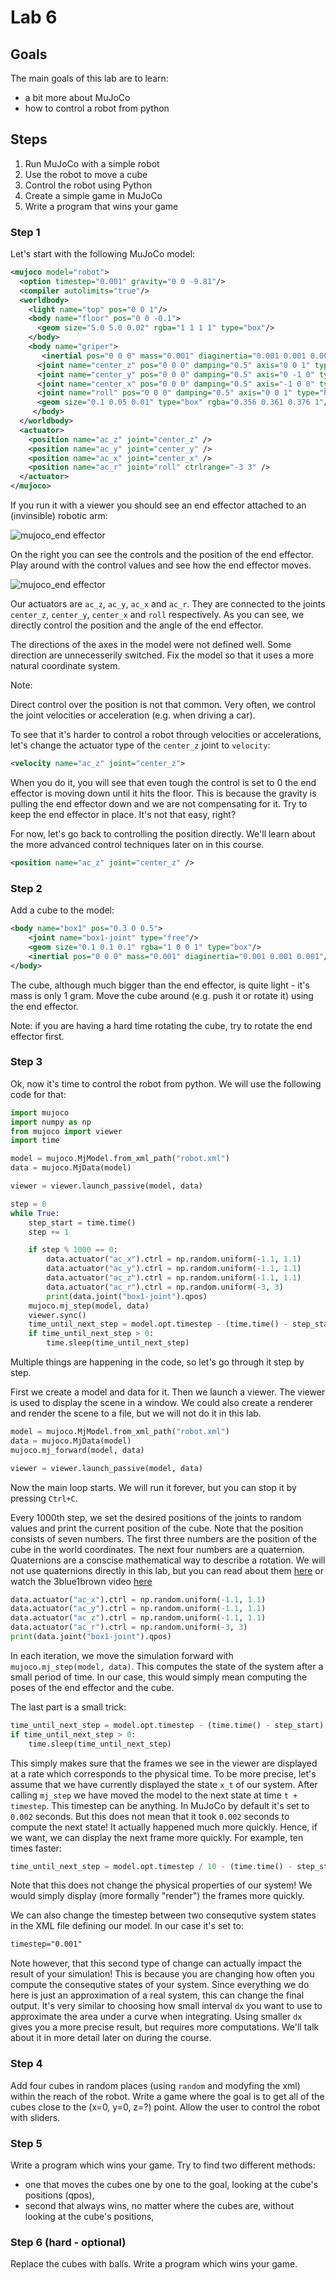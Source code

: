 # Lab 6

## Goals

The main goals of this lab are to learn:

- a bit more about MuJoCo
- how to control a robot from python

## Steps

1. Run MuJoCo with a simple robot
2. Use the robot to move a cube
3. Control the robot using Python
4. Create a simple game in MuJoCo
5. Write a program that wins your game

### Step 1

Let's start with the following MuJoCo model:

```xml
<mujoco model="robot">
  <option timestep="0.001" gravity="0 0 -9.81"/>
  <compiler autolimits="true"/>
  <worldbody>
    <light name="top" pos="0 0 1"/>
    <body name="floor" pos="0 0 -0.1">
      <geom size="5.0 5.0 0.02" rgba="1 1 1 1" type="box"/>
    </body>
    <body name="griper">
       <inertial pos="0 0 0" mass="0.001" diaginertia="0.001 0.001 0.001"/>
      <joint name="center_z" pos="0 0 0" damping="0.5" axis="0 0 1" type="slide" range="-1.1 1.1"/>
      <joint name="center_y" pos="0 0 0" damping="0.5" axis="0 -1 0" type="slide" range="-1.1 1.1"/>
      <joint name="center_x" pos="0 0 0" damping="0.5" axis="-1 0 0" type="slide" range="-1.1 1.1"/>
      <joint name="roll" pos="0 0 0" damping="0.5" axis="0 0 1" type="hinge" range="-360 360"/>
      <geom size="0.1 0.05 0.01" type="box" rgba="0.356 0.361 0.376 1"/>
     </body>
  </worldbody>
  <actuator>
    <position name="ac_z" joint="center_z" />
    <position name="ac_y" joint="center_y" />
    <position name="ac_x" joint="center_x" />
    <position name="ac_r" joint="roll" ctrlrange="-3 3" />
  </actuator>
</mujoco>
```

If you run it with a viewer you should see an end effector attached to an (invinsible) robotic arm:

![mujoco_end effector](lab6_1.png)

On the right you can see the controls and the position of the end effector.
Play around with the control values and see how the end effector moves.

![mujoco_end effector](lab6_2.png)

Our actuators are `ac_z`, `ac_y`, `ac_x` and `ac_r`. They are connected to the joints `center_z`, `center_y`, `center_x` and `roll` respectively.
As you can see, we directly control the position and the angle of the end effector.

The directions of the axes in the model were not defined well.
Some direction are unnecesserily switched.
Fix the model so that it uses a more natural coordinate system.

Note:

Direct control over the position is not that common.
Very often, we control the joint velocities or acceleration (e.g. when driving a car).

To see that it's harder to control a robot through velocities or accelerations, let's change the actuator type of the `center_z` joint to `velocity`:

```xml
<velocity name="ac_z" joint="center_z">
```

When you do it, you will see that even tough the control is set to 0 the end effector is moving down until it hits the floor.
This is because the gravity is pulling the end effector down and we are not compensating for it.
Try to keep the end effector in place.
It's not that easy, right?

For now, let's go back to controlling the position directly.
We'll learn about the more advanced control techniques later on in this course.

```xml
<position name="ac_z" joint="center_z" />
```

### Step 2

Add a cube to the model:

```xml
<body name="box1" pos="0.3 0 0.5">
    <joint name="box1-joint" type="free"/>
    <geom size="0.1 0.1 0.1" rgba="1 0 0 1" type="box"/>
    <inertial pos="0 0 0" mass="0.001" diaginertia="0.001 0.001 0.001"/>
</body>
```

The cube, although much bigger than the end effector, is quite light - it's mass is only 1 gram.
Move the cube around (e.g. push it or rotate it) using the end effector.

Note: if you are having a hard time rotating the cube, try to rotate the end effector first.

### Step 3

Ok, now it's time to control the robot from python.
We will use the following code for that:

```python
import mujoco
import numpy as np
from mujoco import viewer
import time

model = mujoco.MjModel.from_xml_path("robot.xml")
data = mujoco.MjData(model)

viewer = viewer.launch_passive(model, data)

step = 0
while True:
    step_start = time.time()
    step += 1

    if step % 1000 == 0:
        data.actuator("ac_x").ctrl = np.random.uniform(-1.1, 1.1)
        data.actuator("ac_y").ctrl = np.random.uniform(-1.1, 1.1)
        data.actuator("ac_z").ctrl = np.random.uniform(-1.1, 1.1)
        data.actuator("ac_r").ctrl = np.random.uniform(-3, 3)
        print(data.joint("box1-joint").qpos)
    mujoco.mj_step(model, data)
    viewer.sync()
    time_until_next_step = model.opt.timestep - (time.time() - step_start)
    if time_until_next_step > 0:
        time.sleep(time_until_next_step)
```

Multiple things are happening in the code, so let's go through it step by step.

First we create a model and data for it.
Then we launch a viewer.
The viewer is used to display the scene in a window.
We could also create a renderer and render the scene to a file, but we will not do it in this lab.

```python
model = mujoco.MjModel.from_xml_path("robot.xml")
data = mujoco.MjData(model)
mujoco.mj_forward(model, data)

viewer = viewer.launch_passive(model, data)
```

Now the main loop starts.
We will run it forever, but you can stop it by pressing `Ctrl+C`.

Every 1000th step, we set the desired positions of the joints to random values and print the current position of the cube.
Note that the position consists of seven numbers.
The first three numbers are the position of the cube in the world coordinates.
The next four numbers are a quaternion.
Quaternions are a conscise mathematical way to describe a rotation.
We will not use quaternions directly in this lab, but you can read about them [here](https://en.wikipedia.org/wiki/Quaternion) or watch the 3blue1brown video [here](https://www.youtube.com/watch?v=zjMuIxRvygQ)

```python
data.actuator("ac_x").ctrl = np.random.uniform(-1.1, 1.1)
data.actuator("ac_y").ctrl = np.random.uniform(-1.1, 1.1)
data.actuator("ac_z").ctrl = np.random.uniform(-1.1, 1.1)
data.actuator("ac_r").ctrl = np.random.uniform(-3, 3)
print(data.joint("box1-joint").qpos)
```

In each iteration, we move the simulation forward with `mujoco.mj_step(model, data)`.
This computes the state of the system after a small period of time.
In our case, this would simply mean computing the poses of the end effector and the cube.

The last part is a small trick:

```python
time_until_next_step = model.opt.timestep - (time.time() - step_start)
if time_until_next_step > 0:
    time.sleep(time_until_next_step)
```

This simply makes sure that the frames we see in the viewer are displayed at a rate which corresponds to the physical time.
To be more precise, let's assume that we have currently displayed the state `x_t` of our system.
After calling `mj_step` we have moved the model to the next state at time `t + timestep`.
This timestep can be anything.
In MuJoCo by default it's set to `0.002` seconds.
But this does not mean that it took `0.002` seconds to compute the next state!
It actually happened much more quickly.
Hence, if we want, we can display the next frame more quickly.
For example, ten times faster:

```python
time_until_next_step = model.opt.timestep / 10 - (time.time() - step_start)
```

Note that this does not change the physical properties of our system!
We would simply display (more formally "render") the frames more quickly.

We can also change the timestep between two consequtive system states in the XML file defining our model.
In our case it's set to:

```xml
timestep="0.001" 
```

Note however, that this second type of change can actually impact the result of your simulation!
This is because you are changing how often you compute the consequtive states of your system.
Since everything we do here is just an approximation of a real system, this can change the final output.
It's very similar to choosing how small interval `dx` you want to use to approximate the area under a curve when integrating.
Using smaller `dx` gives you a more precise result, but requires more computations.
We'll talk about it in more detail later on during the course.

### Step 4

Add four cubes in random places (using `random` and modyfing the xml) within the reach of the robot.
Write a game where the goal is to get all of the cubes close to the (x=0, y=0, z=?) point.
Allow the user to control the robot with sliders.

### Step 5

Write a program which wins your game.
Try to find two different methods:

- one that moves the cubes one by one to the goal, looking at the cube's positions (qpos),
- second that always wins, no matter where the cubes are, without looking at the cube's positions,

### Step 6 (hard - optional)

Replace the cubes with balls.
Write a program which wins your game.
